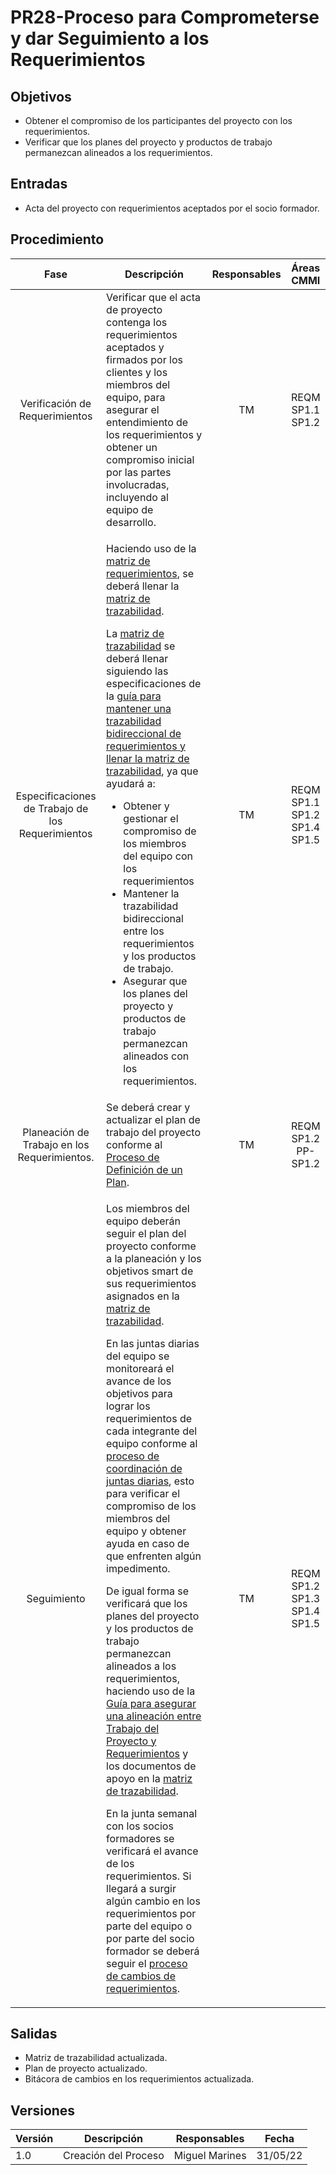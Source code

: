 # PR28-Proceso para Comprometerse y dar Seguimiento a los Requerimientos

## Objetivos
- Obtener el compromiso de los participantes del proyecto con los requerimientos.
- Verificar que los planes del proyecto y productos de trabajo permanezcan alineados a los requerimientos.


## Entradas
- Acta del proyecto con requerimientos aceptados por el socio formador.

## Procedimiento
<table>
    <thead>
        <th>Fase</th>
        <th>Descripción</th>
        <th>Responsables</th>
        <th>Áreas CMMI</th>
    </thead>

<tbody>
    <tr>
      <td align="center">Verificación de Requerimientos</td>
      <td>
        Verificar que el acta de proyecto contenga los requerimientos aceptados y firmados por los clientes y los miembros del equipo, para asegurar el entendimiento de los requerimientos y obtener un compromiso inicial por las partes involucradas, incluyendo al equipo de desarrollo.
      </td>
      <td align="center">TM</td>
      <td align="center">
        REQM SP1.1 SP1.2
      </td>
    </tr>
    <tr>
      <td align="center">Especificaciones de Trabajo de los Requerimientos</td>
      <td>
        <p>Haciendo uso de la <a href="https://docs.google.com/spreadsheets/d/11OaXOIKOSZBmrvOixvXbKgw52T1T1gbE/edit?usp=sharing&ouid=106849915620954344417&rtpof=true&sd=true">matriz de requerimientos</a>, se deberá llenar la <a href="https://docs.google.com/spreadsheets/d/1xrGxtTsHEZNYGSpj30Vu8-2HpCjnsOoA/edit?usp=sharing&ouid=106849915620954344417&rtpof=true&sd=true">matriz de trazabilidad</a>.</p>
        <p>La <a href="https://docs.google.com/spreadsheets/d/1xrGxtTsHEZNYGSpj30Vu8-2HpCjnsOoA/edit?usp=sharing&ouid=106849915620954344417&rtpof=true&sd=true">matriz de trazabilidad</a> se deberá llenar siguiendo las especificaciones de la <a href="https://mutateinc.github.io/Guias/GU11">guía para mantener una trazabilidad bidireccional de requerimientos y llenar la matriz de trazabilidad</a>, ya que ayudará a:</p>
        <ul>
          <li>Obtener y gestionar el compromiso de los miembros del equipo con los requerimientos</li>
          <li>Mantener la trazabilidad bidireccional entre los requerimientos y los productos de trabajo.</li>
          <li>Asegurar que los planes del proyecto y productos de trabajo permanezcan alineados con los requerimientos.</li>
        </ul>
      </td>
      <td align="center">TM</td>
      <td align="center">
        REQM SP1.1 SP1.2 SP1.4 SP1.5
      </td>
    </tr>
    <tr>
      <td align="center">Planeación de Trabajo en los Requerimientos.</td>
      <td>
      Se deberá crear y actualizar el plan de trabajo del proyecto conforme al <a href="https://mutateinc.github.io/Procesos/PR06/">Proceso de Definición de un Plan</a>.
      </td>
      <td align="center">TM</td>
      <td align="center">
        REQM SP1.2
        PP-SP1.2
      </td>
    </tr>
    <tr>
      <td align="center">Seguimiento</td>
      <td>
        <p>Los miembros del equipo deberán seguir el plan del proyecto conforme a la planeación y los objetivos smart de sus requerimientos asignados en la <a href="https://docs.google.com/spreadsheets/d/1xrGxtTsHEZNYGSpj30Vu8-2HpCjnsOoA/edit?usp=sharing&ouid=106849915620954344417&rtpof=true&sd=true">matriz de trazabilidad</a>.</p>
        <p>En las juntas diarias del equipo se monitoreará el avance de los objetivos para lograr los requerimientos de cada integrante del equipo conforme al <a href="https://mutateinc.github.io/Procesos/PR19/">proceso de coordinación de juntas diarias</a>, esto para verificar el compromiso de los miembros del equipo y obtener ayuda en caso de que enfrenten algún impedimento.</p>
        <p>De igual forma se verificará que los planes del proyecto y los productos de trabajo permanezcan alineados a los requerimientos, haciendo uso de la <a href="https://mutateinc.github.io/Guias/GU13">Guía para asegurar una alineación entre Trabajo del Proyecto y Requerimientos</a> y los documentos de apoyo en la <a href="https://docs.google.com/spreadsheets/d/1xrGxtTsHEZNYGSpj30Vu8-2HpCjnsOoA/edit?usp=sharing&ouid=106849915620954344417&rtpof=true&sd=true">matriz de trazabilidad</a>.</p>
        <p>En la junta semanal con los socios formadores se verificará el avance de los requerimientos. Si llegará a surgir algún cambio en los requerimientos por parte del equipo o por parte del socio formador se deberá seguir el <a href="https://mutateinc.github.io/Procesos/PR10">proceso de cambios de requerimientos</a>.</p>
      </td>
      <td align="center">TM</td>
      <td align="center">
        REQM SP1.2 SP1.3 SP1.4 SP1.5
      </td>
    </tr>
  </tbody>
</table>

## Salidas
- Matriz de trazabilidad actualizada.
- Plan de proyecto actualizado.
- Bitácora de cambios en los requerimientos actualizada. 

## Versiones
| Versión | Descripción                | Responsables        | Fecha      |
| ------- | -------------------------- | ------------------- | ---------- |
| 1.0     | Creación del Proceso       | Miguel Marines | 31/05/22 |
